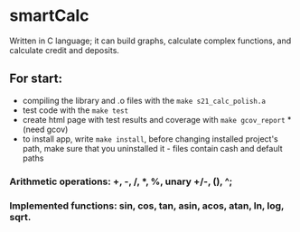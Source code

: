 # smartCalc
Written in C language; it can build graphs, calculate complex functions, and calculate credit and deposits.

## For start:
- compiling the library and .o files with the `make s21_calc_polish.a`
- test code with the `make test`
- create html page with test results and coverage with `make gcov_report` *(need gcov)
- to install app, write `make install`, before changing installed project's path, make sure that you uninstalled it - files contain cash and default paths

### Arithmetic operations: +, -, /, *, %, unary +/-, (), ^;
### Implemented functions: sin, cos, tan, asin, acos, atan, ln, log, sqrt.
